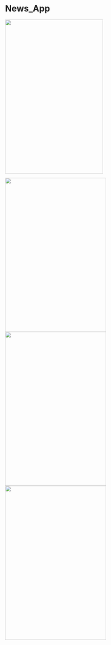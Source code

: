# News_App

<a href="m1"><img src="https://user-images.githubusercontent.com/94074275/175160254-9065f885-7bd1-4d81-a3f6-f8bce277855f.jpg" align="center" height="500" width="320" marginLeft="50px" ></a>

<a href="m1"><img src="https://user-images.githubusercontent.com/94074275/175160283-6fe5c595-1b59-4218-a3a4-baa2abc027ba.jpg" align="left" height="500" width="330" ></a>


<a href="m1"><img src="https://user-images.githubusercontent.com/94074275/175160341-8bb5407c-a9e3-4dc6-b94b-14495102e6ac.jpg" align="left" height="500" width="330" ></a>


<a href="m1"><img src="https://user-images.githubusercontent.com/94074275/175160382-64c3d315-051c-4b3e-ba6d-3bad6d18c8d8.jpg" align="left" height="500" width="330" ></a>

